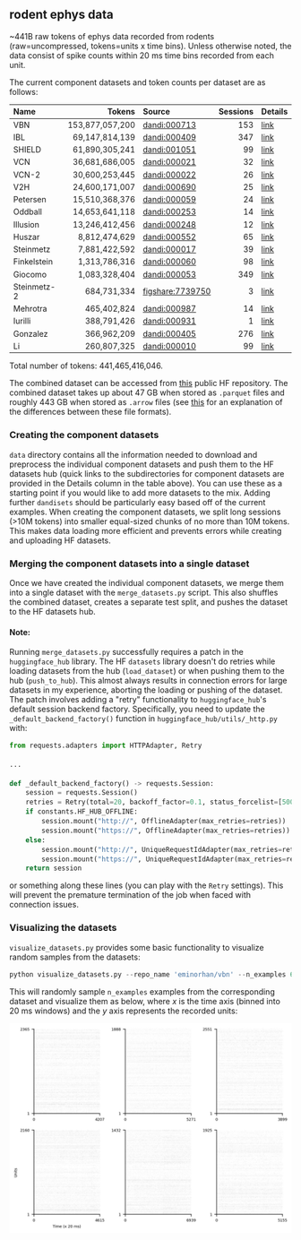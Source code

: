 ## rodent ephys data

~441B raw tokens of ephys data recorded from rodents (raw=uncompressed, tokens=units x time bins). Unless otherwise noted, the data consist of spike counts within 20 ms time bins recorded from each unit.

The current component datasets and token counts per dataset are as follows:

| Name        | Tokens            | Source                                                                                                                      | Sessions | Details
| :---------- | ----------------: | :-------------------------------------------------------------------------------------------------------------------------- | -------: | :----------
| VBN         | 153,877,057,200   | [dandi:000713](https://dandiarchive.org/dandiset/000713)                                                                       |      153 | [link](https://github.com/eminorhan/neural-data-rodent/tree/master/data/vbn)
| IBL         | 69,147,814,139    | [dandi:000409](https://dandiarchive.org/dandiset/000409)                                                                       |      347 | [link](https://github.com/eminorhan/neural-data-rodent/tree/master/data/ibl)
| SHIELD      | 61,890,305,241    | [dandi:001051](https://dandiarchive.org/dandiset/001051)                                                                       |       99 | [link](https://github.com/eminorhan/neural-data-rodent/tree/master/data/shield)
| VCN         | 36,681,686,005    | [dandi:000021](https://dandiarchive.org/dandiset/000021)                                                                       |       32 | [link](https://github.com/eminorhan/neural-data-rodent/tree/master/data/vcn)
| VCN-2       | 30,600,253,445    | [dandi:000022](https://dandiarchive.org/dandiset/000022)                                                                       |       26 | [link](https://github.com/eminorhan/neural-data-rodent/tree/master/data/vcn-2)
| V2H         | 24,600,171,007    | [dandi:000690](https://dandiarchive.org/dandiset/000690)                                                                       |       25 | [link](https://github.com/eminorhan/neural-data-rodent/tree/master/data/v2h)
| Petersen    | 15,510,368,376    | [dandi:000059](https://dandiarchive.org/dandiset/000059)                                                                       |       24 | [link](https://github.com/eminorhan/neural-data-rodent/tree/master/data/petersen)
| Oddball     | 14,653,641,118    | [dandi:000253](https://dandiarchive.org/dandiset/000253)                                                                       |       14 | [link](https://github.com/eminorhan/neural-data-rodent/tree/master/data/oddball)
| Illusion    | 13,246,412,456    | [dandi:000248](https://dandiarchive.org/dandiset/000248)                                                                       |       12 | [link](https://github.com/eminorhan/neural-data-rodent/tree/master/data/illusion)
| Huszar      | 8,812,474,629     | [dandi:000552](https://dandiarchive.org/dandiset/000552)                                                                       |       65 | [link](https://github.com/eminorhan/neural-data-rodent/tree/master/data/huszar)
| Steinmetz   | 7,881,422,592     | [dandi:000017](https://dandiarchive.org/dandiset/000017)                                                                       |       39 | [link](https://github.com/eminorhan/neural-data-rodent/tree/master/data/steinmetz)
| Finkelstein | 1,313,786,316     | [dandi:000060](https://dandiarchive.org/dandiset/000060)                                                                       |       98 | [link](https://github.com/eminorhan/neural-data-rodent/tree/master/data/finkelstein)
| Giocomo     | 1,083,328,404     | [dandi:000053](https://dandiarchive.org/dandiset/000053)                                                                       |      349 | [link](https://github.com/eminorhan/neural-data-rodent/tree/master/data/giocomo)
| Steinmetz-2 | 684,731,334       | [figshare:7739750](https://figshare.com/articles/dataset/Eight-probe_Neuropixels_recordings_during_spontaneous_behaviors/7739750) |        3 | [link](https://github.com/eminorhan/neural-data-rodent/tree/master/data/steinmetz-2)
| Mehrotra    | 465,402,824       | [dandi:000987](https://dandiarchive.org/dandiset/000987)                                                                       |       14 | [link](https://github.com/eminorhan/neural-data-rodent/tree/master/data/mehrotra)
| Iurilli     | 388,791,426       | [dandi:000931](https://dandiarchive.org/dandiset/000931)                                                                       |        1 | [link](https://github.com/eminorhan/neural-data-rodent/tree/master/data/iurilli)
| Gonzalez    | 366,962,209       | [dandi:000405](https://dandiarchive.org/dandiset/000405)                                                                       |      276 | [link](https://github.com/eminorhan/neural-data-rodent/tree/master/data/gonzalez)
| Li          | 260,807,325       | [dandi:000010](https://dandiarchive.org/dandiset/000010)                                                                       |       99 | [link](https://github.com/eminorhan/neural-data-rodent/tree/master/data/li)

Total number of tokens: 441,465,416,046. 

The combined dataset can be accessed from [this](https://huggingface.co/datasets/eminorhan/neural-bench-rodent) public HF repository. The combined dataset takes up about 47 GB when stored as `.parquet` files and roughly 443 GB when stored as `.arrow` files (see [this](https://stackoverflow.com/a/56481636) for an explanation of the differences between these file formats).

### Creating the component datasets
`data` directory contains all the information needed to download and preprocess the individual component datasets and push them to the HF datasets hub (quick links to the subdirectories for component datasets are provided in the Details column in the table above). You can use these as a starting point if you would like to add more datasets to the mix. Adding further `dandisets` should be particularly easy based off of the current examples. When creating the component datasets, we split long sessions (>10M tokens) into smaller equal-sized chunks of no more than 10M tokens. This makes data loading more efficient and prevents errors while creating and uploading HF datasets.

### Merging the component datasets into a single dataset
Once we have created the individual component datasets, we merge them into a single dataset with the `merge_datasets.py` script. This also shuffles the combined dataset, creates a separate test split, and pushes the dataset to the HF datasets hub. 

#### Note:
Running `merge_datasets.py` successfully requires a patch in the `huggingface_hub` library. The HF `datasets` library doesn't do retries while loading datasets from the hub (`load_dataset`) or when pushing them to the hub (`push_to_hub`). This almost always results in connection errors for large datasets in my experience, aborting the loading or pushing of the dataset. The patch involves adding a "retry" functionality to `huggingface_hub`'s default session backend factory. Specifically, you need to update the `_default_backend_factory()` function in `huggingface_hub/utils/_http.py` with:
```python
from requests.adapters import HTTPAdapter, Retry

...

def _default_backend_factory() -> requests.Session:
    session = requests.Session()
    retries = Retry(total=20, backoff_factor=0.1, status_forcelist=[500, 502, 503, 504])
    if constants.HF_HUB_OFFLINE:
        session.mount("http://", OfflineAdapter(max_retries=retries))
        session.mount("https://", OfflineAdapter(max_retries=retries))
    else:
        session.mount("http://", UniqueRequestIdAdapter(max_retries=retries))
        session.mount("https://", UniqueRequestIdAdapter(max_retries=retries))
    return session
```  
or something along these lines (you can play with the `Retry` settings). This will prevent the premature termination of the job when faced with connection issues. 
### Visualizing the datasets
`visualize_datasets.py` provides some basic functionality to visualize random samples from the datasets:
```python
python visualize_datasets.py --repo_name 'eminorhan/vbn' --n_examples 6
```
This will randomly sample `n_examples` examples from the corresponding dataset and visualize them as below, where *x* is the time axis (binned into 20 ms windows) and the *y* axis represents the recorded units:

![](assets/vbn.jpg)